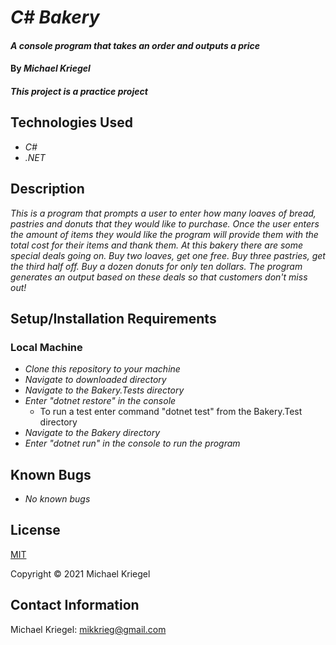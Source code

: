 # _C# Bakery_

#### _A console program that takes an order and outputs a price_

#### By _**Michael Kriegel**_

##### This project is a practice project

## Technologies Used

* _C#_
* _.NET_

## Description

_This is a program that prompts a user to enter how many loaves of bread, pastries and donuts that they would like to purchase. Once the user enters the amount of items they would like the program will provide them with the total cost for their items and thank them. At this bakery there are some special deals going on. Buy two loaves, get one free. Buy three pastries, get the third half off. Buy a dozen donuts for only ten dollars. The program generates an output based on these deals so that customers don't miss out!_

## Setup/Installation Requirements

### Local Machine
* _Clone this repository to your machine_
* _Navigate to downloaded directory_
* _Navigate to the Bakery.Tests directory_
* _Enter "dotnet restore" in the console_
    * To run a test enter command "dotnet test" from the Bakery.Test directory
* _Navigate to the Bakery directory_
* _Enter "dotnet run" in the console to run the program_

## Known Bugs

* _No known bugs_

## License

[MIT](https://opensource.org/licenses/MIT)

Copyright &copy; 2021 Michael Kriegel

## Contact Information

Michael Kriegel: mikkrieg@gmail.com
